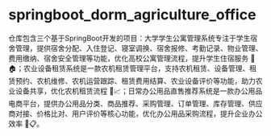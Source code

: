 # springboot_dorm_agriculture_office
仓库包含三个基于SpringBoot开发的项目：大学学生公寓管理系统专注于学生宿舍管理，提供宿舍分配、入住登记、寝室调换、宿舍报修、考勤记录、物业管理、费用缴纳、宿舍安全管理等功能，优化高校公寓管理流程，提升学生住宿服务 🏫🏠；农业设备租赁系统是一款农机租赁管理平台，支持农机租赁、设备管理、租赁预约、农机维修、农机运营跟踪、租赁费用结算、农业设备评价等功能，助力农业设备共享，优化农机租赁流程 🚜📈；日常办公用品直售推荐系统是一款办公用品电商平台，提供办公用品分类、商品推荐、采购管理、订单管理、库存管理、供应商对接、价格比对、用户评价等核心功能，优化办公用品采购流程，提升企业办公效率 🛒📋。
